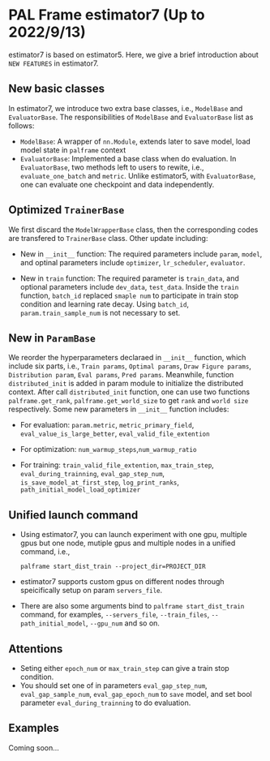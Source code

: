
# PAL Frame estimator7 (Up to 2022/9/13)

estimator7 is based on estimator5. Here, we give a brief introduction about `NEW FEATURES` in estimator7.


## New basic classes

   In estimator7, we introduce two extra base classes, i.e., `ModelBase` and `EvaluatorBase`. The responsibilities of `ModelBase` and `EvaluatorBase` list as follows:
   -  `ModelBase`: A wrapper of `nn.Module`, extends later to save model, load model state in `palframe` context
   - `EvaluatorBase`: Implemented a base class when do evaluation. In `EvaluatorBase`, two methods left to users to rewite, i.e., `evaluate_one_batch` and `metric`. Unlike estimator5, with `EvaluatorBase`, one can evaluate  one checkpoint and data independently. 

## Optimized  `TrainerBase`
  
  We first discard the `ModelWrapperBase` class, then the corresponding codes are transfered to `TrainerBase` class. Other update including:
  - New in `__init__` function: The required parameters include `param`, `model`, and optinal parameters include `optimizer`, `lr_scheduler`, `evaluator`.

  - New in `train` function: The  required parameter is `train_data`, and optional parameters include `dev_data`,  `test_data`. Inside the `train` function, `batch_id` replaced `smaple num` to participate in  train stop condition and learning rate decay. Using `batch_id`, `param.train_sample_num` is not necessary to set.


## New in `ParamBase`
  We reorder the hyperparameters declaraed in `__init__` function, which include six parts, i.e., `Train params`, `Optimal params`, `Draw Figure params`, `Distribution param`,  `Eval params`, `Pred params`. Meanwhile, function `distributed_init` is added in param module to initialize the distributed context. After call `distributed_init` function, one can use two functions `palframe.get_rank`, `palframe.get_world_size`  to get `rank` and `world size` respectively. Some new parameters in `__init__` function includes:

  - For evaluation: `param.metric`, `metric_primary_field`, `eval_value_is_large_better`, `eval_valid_file_extention`

  - For optimization: `num_warmup_steps`,`num_warmup_ratio`

  - For training: `train_valid_file_extention`, `max_train_step`, `eval_during_trainning`, `eval_gap_step_num`, `is_save_model_at_first_step`, `log_print_ranks`, `path_initial_model_load_optimizer`

   
## Unified launch command

  - Using estimator7, you can launch experiment with one gpu, multiple gpus but one node, mutiple gpus and multiple nodes in a unified command, i.e., 

      ```palframe start_dist_train --project_dir=PROJECT_DIR ```


  - estimator7 supports custom gpus on different nodes through speicifically setup on param `servers_file`. 
  
 -  There are also some arguments bind to `palframe start_dist_train` command, for examples,   `--servers_file`, `--train_files`, `--path_initial_model`, `--gpu_num` and so on.

## Attentions
  - Seting either `epoch_num` or  `max_train_step` can give a train stop condition.
  - You should set one of in parameters `eval_gap_step_num`, `eval_gap_sample_num`, `eval_gap_epoch_num` to `save` model, and set  bool parameter `eval_during_trainning` to do evaluation.
  

## Examples
  Coming soon...
    

